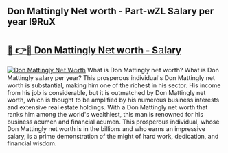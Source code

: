 ## Don Mattingly N𝚎t w𝚘rth - Part-wZL S𝚊lary per year l9RuX

# <h2><a href="http://gc0old.nevu.top/?p=Don+Mattingly">🔗 👉🔴 Don Mattingly N𝚎t w𝚘rth - S𝚊lary</a></h2>

[![Don Mattingly N𝚎t W𝚘rth](https://i.imgur.com/Oavwk0R.jpeg)](http://gc0old.nevu.top/?p=Don+Mattingly)
What is Don Mattingly n𝚎t w𝚘rth? What is Don Mattingly s𝚊lary per year?
This prosperous individual's Don Mattingly net worth is substantial, making him one of the richest in his sector. His income from his job is considerable, but it is outmatched by Don Mattingly net worth, which is thought to be amplified by his numerous business interests and extensive real estate holdings. With a Don Mattingly net worth that ranks him among the world's wealthiest, this man is renowned for his business acumen and financial acumen. This prosperous individual, whose Don Mattingly net worth is in the billions and who earns an impressive salary, is a prime demonstration of the might of hard work, dedication, and financial wisdom.
